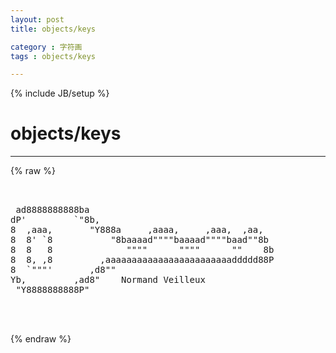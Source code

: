 ```yaml
---
layout: post
title: objects/keys
category : 字符画
tags : objects/keys
---
```

{% include JB/setup %}
# objects/keys
---
{% raw %}
<pre>


 ad8888888888ba
dP&#039;         `&quot;8b,
8  ,aaa,       &quot;Y888a     ,aaaa,     ,aaa,  ,aa,
8  8&#039; `8           &quot;8baaaad&quot;&quot;&quot;&quot;baaaad&quot;&quot;&quot;&quot;baad&quot;&quot;8b
8  8   8              &quot;&quot;&quot;&quot;      &quot;&quot;&quot;&quot;      &quot;&quot;    8b
8  8, ,8         ,aaaaaaaaaaaaaaaaaaaaaaaaddddd88P
8  `&quot;&quot;&quot;&#039;       ,d8&quot;&quot;
Yb,         ,ad8&quot;    Normand Veilleux
 &quot;Y8888888888P&quot;


 </pre>
{% endraw %}
